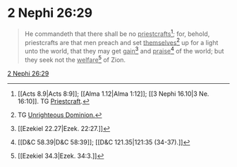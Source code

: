 # 2 Nephi 26:29

> He commandeth that there shall be no <u>priestcrafts</u>[^a]; for, behold, priestcrafts are that men preach and set <u>themselves</u>[^b] up for a light unto the world, that they may get <u>gain</u>[^c] and <u>praise</u>[^d] of the world; but they seek not the <u>welfare</u>[^e] of Zion.

[2 Nephi 26:29](https://www.churchofjesuschrist.org/study/scriptures/bofm/2-ne/26?lang=eng&id=p29#p29)


[^a]: [[Acts 8.9|Acts 8:9]]; [[Alma 1.12|Alma 1:12]]; [[3 Nephi 16.10|3 Ne. 16:10]]. TG [Priestcraft](https://www.churchofjesuschrist.org/study/scriptures/tg/priestcraft?lang=eng).
[^b]: TG [Unrighteous Dominion.](https://www.churchofjesuschrist.org/study/scriptures/tg/unrighteous-dominion?lang=eng)
[^c]: [[Ezekiel 22.27|Ezek. 22:27.]]
[^d]: [[D&C 58.39|D&C 58:39]]; [[D&C 121.35|121:35 (34-37).]]
[^e]: [[Ezekiel 34.3|Ezek. 34:3.]]
